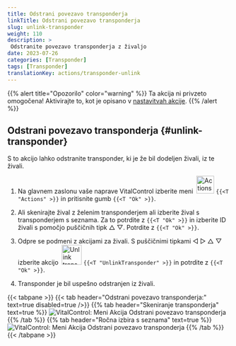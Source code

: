 ```yaml
---
title: Odstrani povezavo transponderja
linkTitle: Odstrani povezavo transponderja
slug: unlink-transponder
weight: 110
description: >
 Odstranite povezavo transponderja z živaljo
date: 2023-07-26
categories: [Transponder]
tags: [Transponder]
translationKey: actions/transponder-unlink
---
```

{{% alert title="Opozorilo" color="warning" %}}
Ta akcija ni privzeto omogočena! Aktivirajte to, kot je opisano v [nastavitvah akcije](../setting/).
{{% /alert %}}

## Odstrani povezavo transponderja {#unlink-transponder}

S to akcijo lahko odstranite transponder, ki je že bil dodeljen živali, iz te živali.

1. Na glavnem zaslonu vaše naprave VitalControl izberite meni &nbsp;<img src="/icons/actions.svg" width="40" align="bottom" alt="Actions" /> `{{<T "Actions" >}}` in pritisnite gumb `{{<T "Ok" >}}`.

2. Ali skenirajte žival z želenim transponderjem ali izberite žival s transponderjem s seznama. Za to potrdite z `{{<T "Ok" >}}` in izberite ID živali s pomočjo puščičnih tipk △ ▽. Potrdite z `{{<T "Ok" >}}`.

3. Odpre se podmeni z akcijami za živali. S puščičnimi tipkami ◁ ▷ △ ▽ izberite akcijo &nbsp;<img src="/icons/actions/unlink-transponder.svg" width="45" align="bottom" alt="Unlink transponder" /> `{{<T "UnlinkTransponder" >}}` in potrdite z `{{<T "Ok" >}}`.

4. Transponder je bil uspešno odstranjen iz živali.

{{< tabpane >}}
{{< tab header="Odstrani povezavo transponderja:" text=true disabled=true />}}
{{% tab header="Skeniranje transponderja" text=true %}}
![VitalControl: Meni Akcija Odstrani povezavo transponderja](../images/unlinktransponder-scan.png "Odstrani povezavo transponderja")
{{% /tab %}}
{{% tab header="Ročna izbira s seznama" text=true %}}
![VitalControl: Meni Akcija Odstrani povezavo transponderja](../images/unlinktransponder.png "Odstrani povezavo transponderja")
{{% /tab %}}
{{< /tabpane >}}
